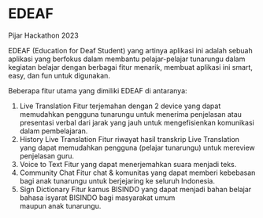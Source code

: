 # EDEAF

Pijar Hackathon 2023

EDEAF (Education for Deaf Student) yang artinya aplikasi ini adalah sebuah aplikasi yang berfokus dalam membantu pelajar-pelajar tunarungu dalam kegiatan belajar dengan berbagai fitur menarik, membuat aplikasi ini smart, easy, dan fun untuk digunakan.

Beberapa fitur utama yang dimiliki EDEAF di antaranya:
1. Live Translation 
Fitur terjemahan dengan 2 device yang dapat memudahkan pengguna tunarungu untuk menerima penjelasan atau presentasi verbal dari jarak yang jauh untuk mengefisienkan komunikasi dalam pembelajaran.
2. History Live Translation
Fitur riwayat hasil transkrip Live Translation yang dapat memudahkan pengguna (pelajar tunarungu) untuk mereview penjelasan guru.
3. Voice to Text
Fitur yang dapat menerjemahkan suara menjadi teks.
4. Community Chat
Fitur chat & komunitas yang dapat memberi kebebasan bagi anak tunarungu untuk berjejaring ke seluruh Indonesia.
5. Sign Dictionary
Fitur kamus BISINDO yang dapat menjadi bahan belajar bahasa isyarat BISINDO bagi masyarakat umum maupun anak tunarungu.
